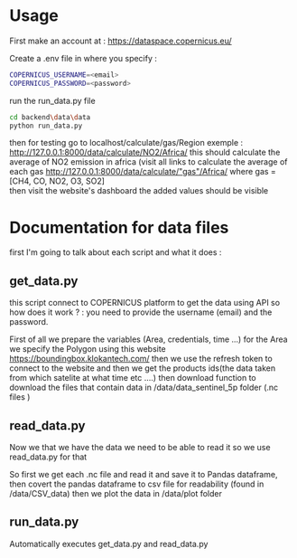 # Usage 

First make an account at : https://dataspace.copernicus.eu/

Create a .env file in  where you specify : 

``` bash
COPERNICUS_USERNAME=<email>
COPERNICUS_PASSWORD=<password>
```
run the run_data.py file
``` bash
cd backend\data\data
python run_data.py
```
then for testing go to localhost/calculate/gas/Region
exemple : 
http://127.0.0.1:8000/data/calculate/NO2/Africa/
this should calculate the average of NO2 emission in africa
(visit all links to calculate the average of each gas  http://127.0.0.1:8000/data/calculate/"gas"/Africa/  where gas =[CH4, CO, NO2, O3, SO2]  
then visit the website's dashboard the added values should be visible
# Documentation for data files
first I'm going to talk about each script and what it does : 

## get_data.py 
this script connect to COPERNICUS platform to get the data using API 
so how does it work ? : 
    you need to provide the username (email) and the password.

First of all we prepare the variables (Area, credentials, time ...) for the Area we specify the Polygon using this website https://boundingbox.klokantech.com/
then we use the refresh token to connect to the website and then we get the products ids(the data taken from which satelite at what time etc ....)
then download function to download the files that contain data in /data/data_sentinel_5p folder  (.nc files )  

## read_data.py
Now we that we have the data we need to be able to read it so we use read_data.py for that 

So first we get each .nc  file and read it and save it to Pandas dataframe, then covert the pandas dataframe to csv file for readability (found in /data/CSV_data)
then we plot the data in /data/plot folder
## run_data.py
Automatically executes get_data.py and read_data.py 


